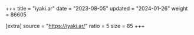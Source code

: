 +++
title = "iyaki.ar"
date = "2023-08-05"
updated = "2024-01-26"
weight = 86605

[extra]
source = "https://iyaki.ar/"
ratio = 5
size = 85
+++
